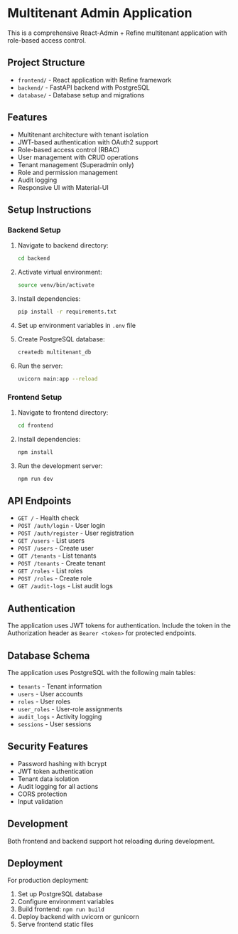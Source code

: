 # Multitenant Admin Application

This is a comprehensive React-Admin + Refine multitenant application with role-based access control.

## Project Structure

- `frontend/` - React application with Refine framework
- `backend/` - FastAPI backend with PostgreSQL
- `database/` - Database setup and migrations

## Features

- Multitenant architecture with tenant isolation
- JWT-based authentication with OAuth2 support
- Role-based access control (RBAC)
- User management with CRUD operations
- Tenant management (Superadmin only)
- Role and permission management
- Audit logging
- Responsive UI with Material-UI

## Setup Instructions

### Backend Setup

1. Navigate to backend directory:
   ```bash
   cd backend
   ```

2. Activate virtual environment:
   ```bash
   source venv/bin/activate
   ```

3. Install dependencies:
   ```bash
   pip install -r requirements.txt
   ```

4. Set up environment variables in `.env` file

5. Create PostgreSQL database:
   ```bash
   createdb multitenant_db
   ```

6. Run the server:
   ```bash
   uvicorn main:app --reload
   ```

### Frontend Setup

1. Navigate to frontend directory:
   ```bash
   cd frontend
   ```

2. Install dependencies:
   ```bash
   npm install
   ```

3. Run the development server:
   ```bash
   npm run dev
   ```

## API Endpoints

- `GET /` - Health check
- `POST /auth/login` - User login
- `POST /auth/register` - User registration
- `GET /users` - List users
- `POST /users` - Create user
- `GET /tenants` - List tenants
- `POST /tenants` - Create tenant
- `GET /roles` - List roles
- `POST /roles` - Create role
- `GET /audit-logs` - List audit logs

## Authentication

The application uses JWT tokens for authentication. Include the token in the Authorization header as `Bearer <token>` for protected endpoints.

## Database Schema

The application uses PostgreSQL with the following main tables:
- `tenants` - Tenant information
- `users` - User accounts
- `roles` - User roles
- `user_roles` - User-role assignments
- `audit_logs` - Activity logging
- `sessions` - User sessions

## Security Features

- Password hashing with bcrypt
- JWT token authentication
- Tenant data isolation
- Audit logging for all actions
- CORS protection
- Input validation

## Development

Both frontend and backend support hot reloading during development.

## Deployment

For production deployment:
1. Set up PostgreSQL database
2. Configure environment variables
3. Build frontend: `npm run build`
4. Deploy backend with uvicorn or gunicorn
5. Serve frontend static files